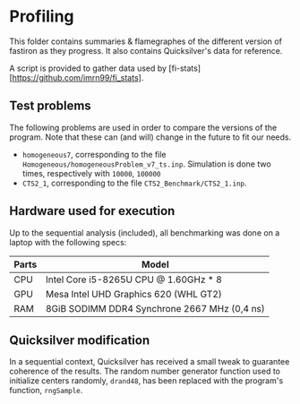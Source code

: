 # Profiling

This folder contains summaries & flamegraphes of the different version of fastiron as they progress. It also 
contains Quicksilver's data for reference. 

A script is provided to gather data used by [fi-stats][https://github.com/imrn99/fi_stats]. 

## Test problems

The following problems are used in order to compare the versions of the program. Note that these can (and will)
change in the future to fit our needs.

- `homogeneous7`, corresponding to the file `Homogeneous/homogeneousProblem_v7_ts.inp`. Simulation is done two times,
  respectively with `10000`, `100000`
- `CTS2_1`, corresponding to the file `CTS2_Benchmark/CTS2_1.inp`.

## Hardware used for execution

Up to the sequential analysis (included), all benchmarking was done on a laptop with the following specs:

| Parts | Model |
|-------|-------|
| CPU   | Intel Core i5-8265U CPU @ 1.60GHz * 8 |
| GPU   | Mesa Intel UHD Graphics 620 (WHL GT2) |
| RAM   | 8GiB SODIMM DDR4 Synchrone 2667 MHz (0,4 ns) |

## Quicksilver modification

In a sequential context, Quicksilver has received a small tweak to guarantee coherence of the results. The random
number generator function used to initialize centers randomly, `drand48`, has been replaced with the program's function,
`rngSample`.